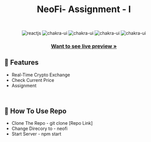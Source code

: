 <h1 align="center">NeoFi- Assignment - I </h1> 
<br />
<p align="center">
    <img src="https://img.shields.io/badge/React-20232A?style=for-the-badge&logo=react&logoColor=61DAFB" alt="reactjs" />
    <img src="https://img.shields.io/badge/Chakra%20UI-3bc7bd?style=for-the-badge&logo=chakraui&logoColor=white" alt="chakra-ui"/>
  <img src="https://img.shields.io/badge/JavaScript-F7DF1E?style=for-the-badge&logo=javascript&logoColor=black" alt="chakra-ui"/>
  <img src="https://img.shields.io/badge/HTML5-E34F26?style=for-the-badge&logo=html5&logoColor=white" alt="chakra-ui"/>
  <img src="https://img.shields.io/badge/CSS3-1572B6?style=for-the-badge&logo=css3&logoColor=white" alt="chakra-ui"/>
</p>
<h3 align="center"><a href="https://trendsy.vercel.app/"><strong>Want to see live preview »</strong></a></h3>

## 🚀 Features
- Real-Time Crypto Exchange
- Check Current Price 
- Assignment
<br />

## 🚀 How To Use Repo
- Clone The Repo - git clone [Repo Link]
- Change Direcory to - neofi
- Start Server - npm start
<br />
